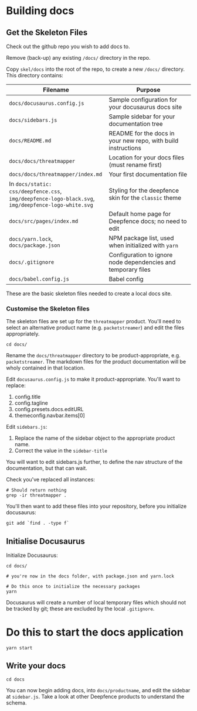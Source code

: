# Building docs

## Get the Skeleton Files

Check out the github repo you wish to add docs to.

Remove (back-up) any existing `/docs/` directory in the repo.

Copy `skel/docs` into the root of the repo, to create a new `/docs/` directory.  This directory contains:

| Filename | Purpose |
| -------- | ------- |
| `docs/docusaurus.config.js` | Sample configuration for your docusaurus docs site |
| `docs/sidebars.js` | Sample sidebar for your documentation tree |
| `docs/README.md` | README for the docs in your new repo, with build instructions |
| `docs/docs/threatmapper` | Location for your docs files (must rename first) |
| `docs/docs/threatmapper/index.md` | Your first documentation file |
| In `docs/static:`<br/> `css/deepfence.css`,<br/> `img/deepfence-logo-black.svg`,<br/> `img/deepfence-logo-white.svg` | Styling for the deepfence skin for the `classic` theme |
| `docs/src/pages/index.md` | Default home page for Deepfence docs; no need to edit |
| `docs/yarn.lock`, `docs/package.json` | NPM package list, used when initialized with `yarn` |
| `docs/.gitignore` | Configuration to ignore node dependencies and temporary files |
| `docs/babel.config.js` | Babel config |


These are the basic skeleton files needed to create a local docs site.

### Customise the Skeleton files

The skeleton files are set up for the `threatmapper` product.  You'll need to select an alternative product name (e.g. `packetstreamer`) and edit the files appropriately.

```
cd docs/
```

Rename the `docs/threatmapper` directory to be product-appropriate, e.g. `packetstreamer`.  The markdown files for the product documentation will be wholy contained in that location.

Edit `docusaurus.config.js` to make it product-appropriate.  You'll want to replace:

1. config.title
1. config.tagline
1. config.presets.docs.editURL
1. themeconfig.navbar.items[0]

Edit `sidebars.js`:

1. Replace the name of the sidebar object to the appropriate product name.  
1. Correct the value in the `sidebar-title`

You will want to edit sidebars.js further, to define the nav structure of the documentation, but that can wait.

Check you've replaced all instances:

```
# Should return nothing
grep -ir threatmapper .
```

You'll then want to add these files into your repository, before you initialize docusaurus:

```
git add `find . -type f`
```

## Initialise Docusaurus

Initialize Docusaurus:

```
cd docs/

# you're now in the docs folder, with package.json and yarn.lock

# Do this once to initialize the necessary packages
yarn
```

Docusaurus will create a number of local temporary files which should not be tracked by git; these are excluded by the local `.gitignore`.

# Do this to start the docs application

```
yarn start
```

## Write your docs

```cd docs```

You can now begin adding docs, into `docs/productname`, and edit the sidebar at `sidebar.js`. Take a look at other Deepfence products to understand the schema.
